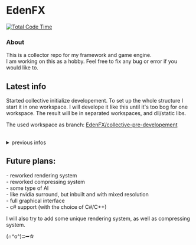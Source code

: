 <h1> EdenFX </h1>

[![Total Code Time](https://wulgryn.net/edenfx-total-code-time-badge)](https://wulgryn.net/edenfx-total-code-time-badge)
<!-- [![Total Code Time](https://img.shields.io/badge/Total%20Dev%20Time-360%20hrs%2004%20mins-green)](https://img.shields.io/badge/Total%20Dev%20Time-360%20hrs%2004%20mins-green) -->

### About
This is a collector repo for my framework and game engine. <br>I am working on this as a hobby. Feel free to fix any bug or error if you would like to.

## Latest info

Started collective initialize developement. To set up the whole structure I start it in one workspace. I will develope it like this until it's too bog for one workspace. The result will be in separated workspaces, and dll/static libs.

The used workspace as branch: [EdenFX/collective-pre-developement](https://github.com/Wulgryn/EdenFX/tree/collective-pre-developement)

<br/>
<details>
<summary>previous infos</summary>

<details>
<summary>2025.01.23</summary>

#### Refactored the whole project structure
From single file Pandora Engine to <br>-> PandoraIO<br>-> PandoraNET<br>-> PandoraUI<br>-> PandoraUX<br>-> PandoraEX<br>-> PandoraAI<br>-> PandoraEngine
<br>More description from these in later releases.
<p>

#### Archived old branches into tags
[pre-alpha](https://github.com/Wulgryn/Pandora-Engine/releases/tag/archive-branch%2Fpre-alpha)<br>
[obselated-v0.1.0](https://github.com/Wulgryn/Pandora-Engine/releases/tag/archive-branch%2Fobselated-v0.1.0)<br>
[obselated-v0.0.1-alpha](https://github.com/Wulgryn/Pandora-Engine/releases/tag/archive-branch%2Fobselated-v0.0.1-alpha)<br>
[environment-test-alpha](https://github.com/Wulgryn/Pandora-Engine/releases/tag/archive-branch%2Fenvironment-test-alpha)<br>


</details>

</details>

## Future plans:
<p>- reworked rendering system
<br>- reworked compressing system
<br>- some type of AI
<br>- like nvidia surround, but inbuilt and with mixed resolution
<br>- full graphical interface
<br>- c# support (with the choice of C#/C++)
<p> I will also try to add some unique rendering system, as well as compressing system.
  
(∩^o^)⊃━☆
